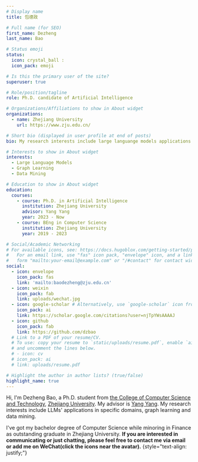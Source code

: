 ```yaml
---
# Display name
title: 包德政

# Full name (for SEO)
first_name: Dezheng
last_name: Bao

# Status emoji
status:
  icon: crystal_ball :
  icon_pack: emoji

# Is this the primary user of the site?
superuser: true

# Role/position/tagline
role: Ph.D. candidate of Artificial Intelligence

# Organizations/Affiliations to show in About widget
organizations:
  - name: Zhejiang University
    url: https://www.zju.edu.cn/

# Short bio (displayed in user profile at end of posts)
bio: My research interests include large languange models applications in specific domains, graph learning and data mining.

# Interests to show in About widget
interests:
  - Large Language Models
  - Graph Learning
  - Data Mining

# Education to show in About widget
education:
  courses:
    - course: Ph.D. in Artificial Intelligence
      institution: Zhejiang University
      advisor: Yang Yang
      year: 2023 - Now
    - course: BEng in Computer Science
      institution: Zhejiang University
      year: 2019 - 2023

# Social/Academic Networking
# For available icons, see: https://docs.hugoblox.com/getting-started/page-builder/#icons
#   For an email link, use "fas" icon pack, "envelope" icon, and a link in the
#   form "mailto:your-email@example.com" or "/#contact" for contact widget.
social:
  - icon: envelope
    icon_pack: fas
    link: 'mailto:baodezheng@zju.edu.cn'
  - icon: weixin
    icon_pack: fab
    link: uploads/wechat.jpg
  - icon: google-scholar # Alternatively, use `google-scholar` icon from `ai` icon pack
    icon_pack: ai
    link: https://scholar.google.com/citations?user=njTpYWsAAAAJ
  - icon: github
    icon_pack: fab
    link: https://github.com/dzbao
  # Link to a PDF of your resume/CV.
  # To use: copy your resume to `static/uploads/resume.pdf`, enable `ai` icons in `params.yaml`,
  # and uncomment the lines below.
  # - icon: cv
  # icon_pack: ai
  # link: uploads/resume.pdf

# Highlight the author in author lists? (true/false)
highlight_name: true
---
```

Hi, I'm Dezheng Bao, a Ph.D. student from [the College of Computer Science and Technology](http://www.cs.zju.edu.cn/), [Zhejiang University](www.zju.edu.cn). My advisor is [Yang Yang](http://yangy.org). My research interests include LLMs' applications in specific domains, graph learning and data mining.

I've got my bachelor degree of Computer Science while minoring in Finance as outstanding graduate in Zhejiang University. **If you are interested in communicating or just chatting, please feel free to contact me via email or add me on WeChat(click the icons near the avatar).**
{style="text-align: justify;"}
